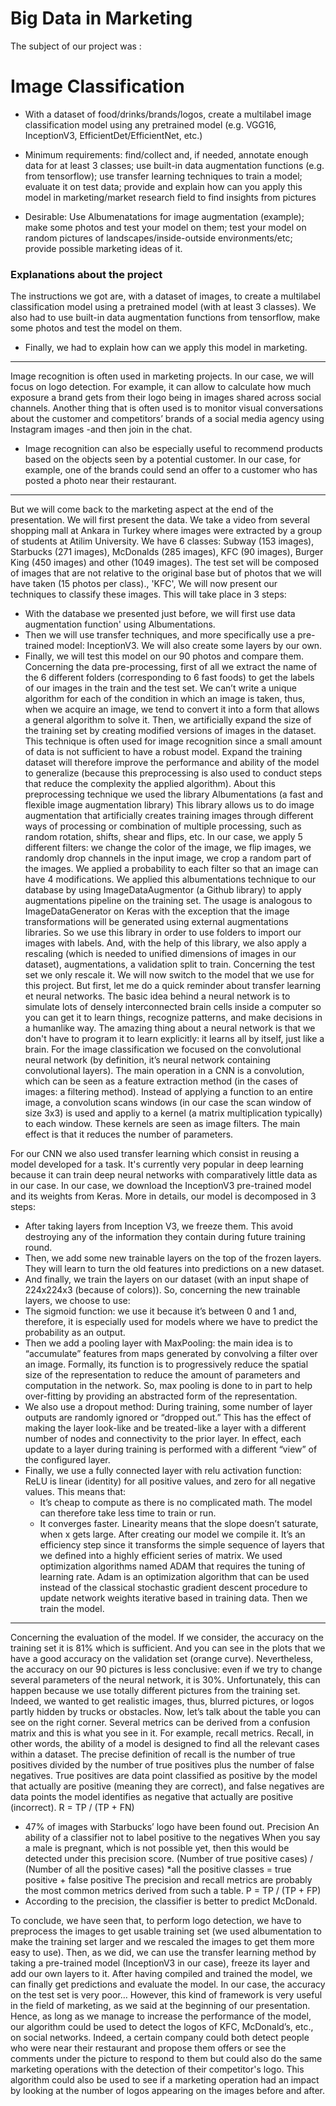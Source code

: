 # Big Data in Marketing 


The subject of our project was : 
# Image Classification

- With a dataset of food/drinks/brands/logos, create a multilabel image classification model using any pretrained model (e.g. VGG16, InceptionV3, EfficientDet/EfficientNet, etc.)

- Minimum requirements: find/collect and, if needed, annotate enough data for at least 3 classes; use built-in data augmentation functions (e.g. from tensorflow); use transfer learning techniques to train a model; evaluate it on test data; provide and explain how can you apply this model in marketing/market research field to find insights from pictures

- Desirable: Use Albumenatations for image augmentation (example); make some photos and test your model on them; test your model on random pictures of landscapes/inside-outside environments/etc; provide possible marketing ideas of it.


### Explanations about the project  

The instructions we got are, with a dataset of images, to create a multilabel classification model using a pretrained model (with at least 3 classes).
We also had to use built-in data augmentation functions from tensorflow, make some photos and test the model on them.  
- Finally, we had to explain how can we apply this model in marketing. 
-------------------------------------------------------------------------------------------------------
Image recognition is often used in marketing projects. In our case, we will focus on logo detection.
For example, it can allow to calculate how much exposure a brand gets from their logo being in images shared across social channels.
Another thing that is often used is to monitor visual conversations about the customer and competitors’ brands of a social media agency using Instagram images -and then join in the chat.
- Image recognition can also be especially useful to recommend products based on the objects seen by a potential customer. In our case, for example, one of the brands could send an offer to a customer who has posted a photo near their restaurant.
--------------------------------------------------------------------------------------------------------
But we will come back to the marketing aspect at the end of the presentation. We will first present the data.
We take a video from several shopping mall at Ankara in Turkey where images were extracted by a group of students at Atilim University. 
We have 6 classes: Subway (153 images), Starbucks (271 images), McDonalds (285 images), KFC (90 images), Burger King (450 images) and other (1049 images). 
The test set will be composed of images that are not relative to the original base but of photos that we will have taken (15 photos per class)., 'KFC',
We will now present our techniques to classify these images. This will take place in 3 steps:
  - With the database we presented just before, we will first use data augmentation function' using Albumentations. 
  - Then we will use transfer techniques, and more specifically use a pre-trained model: InceptionV3. We will also create some layers by our own. 
  - Finally, we will test this model on our 90 photos and compare them. 
Concerning the data pre-processing, first of all we extract the name of the 6 different folders (corresponding to 6 fast foods) to get the labels of our images in the train and the test set.
We can’t write a unique algorithm for each of the condition in which an image is taken, thus, when we acquire an image, we tend to convert it into a form that allows a general algorithm to solve it.
Then, we artificially expand the size of the training set by creating modified versions of images in the dataset. 
This technique is often used for image recognition since a small amount of data is not sufficient to have a robust model. Expand the training dataset will therefore improve the performance and ability of the model to generalize (because this preprocessing is also used to conduct steps that reduce the complexity the applied algorithm).
About this preprocessing technique we used the library Albumentations (a fast and flexible image augmentation library)
This library allows us to do image augmentation that artificially creates training images through different ways of processing or combination of multiple processing, such as random rotation, shifts, shear and flips, etc.
In our case, we apply 5 different filters: we change the color of the image, we flip images, we randomly drop channels in the input image, we crop a random part of the images. We applied a probability to each filter so that an image can have 4 modifications. 
We applied this albumentations technique to our database by using ImageDataAugmentor (a Github library) to apply augmentations pipeline on the training set. 
The usage is analogous to ImageDataGenerator on Keras with the exception that the image transformations will be generated using external augmentations libraries.
So we use this library in order to use folders to import our images with labels.
And, with the help of this library, we also apply a rescaling (which is needed to unified dimensions of images in our dataset), augmentations, a validation split to train. 
Concerning the test set we only rescale it. 
We will now switch to the model that we use for this project. But first, let me do a quick reminder about transfer learning et neural networks. 
The basic idea behind a neural network is to simulate lots of densely interconnected brain cells inside a computer so you can get it to learn things, recognize patterns, and make decisions in a humanlike way. The amazing thing about a neural network is that we don't have to program it to learn explicitly: it learns all by itself, just like a brain.
For the image classification we focused on the convolutional neural network (by definition, it’s neural network containing convolutional layers).
The main operation in a CNN is a convolution, which can be seen as a feature extraction method (in the cases of images: a filtering method). 
Instead of applying a function to an entire image, a convolution scans windows (in our case the scan window of size 3x3) is used and appliy to a kernel (a matrix multiplication typically) to each window. These kernels are seen as image filters. 
The main effect is that it reduces the number of parameters. 

For our CNN we also used transfer learning which consist in reusing a model developed for a task. 
It's currently very popular in deep learning because it can train deep neural networks with comparatively little data as in our case.
In our case, we download the InceptionV3 pre-trained model and its weights from Keras.
More in details, our model is decomposed in 3 steps:
- After taking layers from Inception V3, we freeze them. This avoid destroying any of the information they contain during future training round. 
- Then, we add some new trainable layers on the top of the frozen layers. They will learn to turn the old features into predictions on a new dataset. 
- And finally, we train the layers on our dataset (with an input shape of 224x224x3 (because of colors)). 
So, concerning the new trainable layers, we choose to use:
- The sigmoid function: we use it because it’s between 0 and 1 and, therefore, it is especially used for models where we have to predict the probability as an output.
- Then we add a pooling layer with MaxPooling: the main idea is to “accumulate” features from maps generated by convolving a filter over an image. Formally, its function is to progressively reduce the spatial size of the representation to reduce the amount of parameters and computation in the network. So, max pooling is done to in part to help over-fitting by providing an abstracted form of the representation.
- We also use a dropout method: During training, some number of layer outputs are randomly ignored or “dropped out.” This has the effect of making the layer look-like and be treated-like a layer with a different number of nodes and connectivity to the prior layer. In effect, each update to a layer during training is performed with a different “view” of the configured layer.
- Finally, we use a fully connected layer with relu activation function: ReLU is linear (identity) for all positive values, and zero for all negative values. This means that:
  -	It’s cheap to compute as there is no complicated math. The model can therefore take less time to train or run.
  -	It converges faster. Linearity means that the slope doesn’t saturate, when x gets large.
After creating our model we compile it. It’s an efficiency step since it transforms the simple sequence of layers that we defined into a highly efficient series of matrix.
We used optimization algorithms named ADAM that requires the tuning of learning rate. Adam is an optimization algorithm that can be used instead of the classical stochastic gradient descent procedure to update network weights iterative based in training data.
Then we train the model. 

------------------------------------------------------------------------------------------------------ 
Concerning the evaluation of the model. If we consider, the accuracy on the training set it is 81% which is sufficient. And you can see in the plots that we have a good accuracy on the validation set (orange curve). 
Nevertheless, the accuracy on our 90 pictures is less conclusive: even if we try to change several parameters of the neural network, it is 30%.
Unfortunately, this can happen because we use totally different pictures from the training set. Indeed, we wanted to get realistic images, thus, blurred pictures, or logos partly hidden by trucks or obstacles.
Now, let’s talk about the table you can see on the right corner. Several metrics can be derived from a confusion matrix and this is what you see in it. For example, recall metrics.
Recall, in other words, the ability of a model is designed to find all the relevant cases within a dataset.
The precise definition of recall is the number of true positives divided by the number of true positives plus the number of false negatives. True positives are data point classified as positive by the model that actually are positive (meaning they are correct), and false negatives are data points the model identifies as negative that actually are positive (incorrect).
R = TP / (TP + FN)
- 47% of images with Starbucks’ logo have been found out.
Precision
An ability of a classifier not to label positive to the negatives
When you say a male is pregnant, which is not possible yet, then this would be detected under this precision score.
(Number of true positive cases) / (Number of all the positive cases)
*all the positive classes = true positive + false positive
The precision and recall metrics are probably the most common metrics derived from such a table.
P = TP / (TP + FP)
- According to the precision, the classifier is better to predict McDonald.


To conclude, we have seen that, to perform logo detection, we have to preprocess the images to get usable training set (we used albumentation to make the training set larger and we rescaled the images to get them more easy to use). Then, as we did, we can use the transfer learning method by taking a pre-trained model (InceptionV3 in our case), freeze its layer and add our own layers to it. After having compiled and trained the model, we can finally get predictions and evaluate the model. In our case, the accuracy on the test set is very poor… However, this kind of framework is very useful in the field of marketing, as we said at the beginning of our presentation.
Hence, as long as we manage to increase the performance of the model, our algorithm could be used to detect the logos of KFC, McDonald’s, etc., on social networks. 
Indeed, a certain company could both detect people who were near their restaurant and propose them offers or see the comments under the picture to respond to them but could also do the same marketing operations with the detection of their competitor's logo.
This algorithm could also be used to see if a marketing operation had an impact by looking at the number of logos appearing on the images before and after. 

